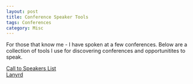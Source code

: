 ```yaml
---
layout: post
title: Conference Speaker Tools
tags: Conferences
category: Misc
---
```

For those that know me - I have spoken at a few conferences. Below are a collection of tools I use for discovering conferences and opportunitites to speak.

[Call to Speakers List](https://calltospeakers.com/)  
[Lanyrd](http://lanyrd.com/)  
